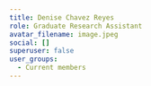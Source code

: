 ```yaml
---
title: Denise Chavez Reyes
role: Graduate Research Assistant
avatar_filename: image.jpeg
social: []
superuser: false
user_groups:
  - Current members
---
```

